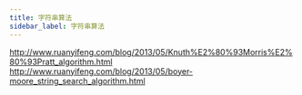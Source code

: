 ```yaml
---
title: 字符串算法
sidebar_label: 字符串算法
---
```


http://www.ruanyifeng.com/blog/2013/05/Knuth%E2%80%93Morris%E2%80%93Pratt_algorithm.html
http://www.ruanyifeng.com/blog/2013/05/boyer-moore_string_search_algorithm.html
